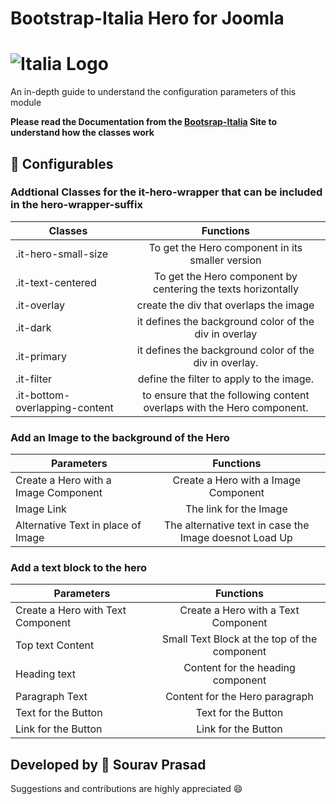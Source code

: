 # Bootstrap-Italia Hero for Joomla
# ![Italia Logo](https://italia.github.io/bootstrap-italia/docs/assets/img/favicons/favicon-32x32.png)
An in-depth guide to understand the configuration parameters of this module

**Please read the Documentation from the [Bootsrap-Italia](https://italia.github.io/bootstrap-italia/docs/componenti/hero/) Site to understand how the classes work**

## :construction: Configurables

### Addtional Classes for the **it-hero-wrapper** that can be included in the hero-wrapper-suffix

| Classes       | Functions    |
| ------------- |:-------------:| 
| .it-hero-small-size      |  To get the Hero component in its smaller version  | 
| .it-text-centered      |  To get the Hero component by centering the texts horizontally  | 
| .it-overlay      |  create the div that overlaps the image   | 
| .it-dark      |  it defines the background color of the div in overlay  | 
| .it-primary      |  it defines the background color of the div in overlay.  | 
| .it-filter      |  define the filter to apply to the image.  | 
| .it-bottom-overlapping-content      |  to ensure that the following content overlaps with the Hero component.  | 

### Add an Image to the background of the Hero

| Parameters      | Functions    |
| ------------- |:-------------:| 
| Create a Hero with a Image Component      |  Create a Hero with a Image Component | 
| Image Link      |  The link for the Image | 
| Alternative Text in place of Image      |  The alternative text in case the Image doesnot Load Up |

### Add a text block to the hero

| Parameters      | Functions    |
| ------------- |:-------------:| 
|Create a Hero with Text Component      |  Create a Hero with a Text Component | 
|Top text Content  |  Small Text Block at the top of the component | 
| Heading text     |  Content for the heading component | 
|Paragraph Text     |  Content for the Hero paragraph | 
|Text for the Button     |  Text for the Button | 
|Link for the Button     |  Link for the Button |

## Developed by :name_badge: Sourav Prasad

Suggestions and contributions are highly appreciated :smile:

